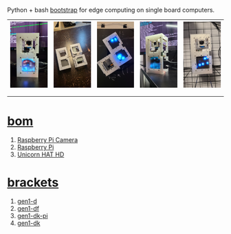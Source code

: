 Python + bash <a href="https://github.com/kamangir/blue-sbc">bootstrap</a> for edge computing on single board computers.

| [![image](../images/unicorn-1.jpg)](https://raw.githubusercontent.com/kamangir/blue-bracket/main/images/unicorn-1.jpg) | [![image](../images/unicorn-2.jpg)](https://raw.githubusercontent.com/kamangir/blue-bracket/main/images/unicorn-2.jpg) | [![image](../images/unicorn-3.jpg)](https://raw.githubusercontent.com/kamangir/blue-bracket/main/images/unicorn-3.jpg) | [![image](../images/unicorn-4.jpg)](https://raw.githubusercontent.com/kamangir/blue-bracket/main/images/unicorn-4.jpg) | [![image](../images/unicorn-5.jpg)](https://raw.githubusercontent.com/kamangir/blue-bracket/main/images/unicorn-5.jpg) |
| --- | --- | --- | --- | --- |

---

# [bom](../parts.md)

1. [Raspberry Pi Camera](../parts.md#raspberry-pi-camera)
1. [Raspberry Pi](../parts.md#raspberry-pi)
1. [Unicorn HAT HD](../parts.md#unicorn-hat-hd)

# [brackets](../brackets)

1. [gen1-d](../brackets/gen1-d/gen1-d.stl)
1. [gen1-df](../brackets/gen1-df/gen1-df.stl)
1. [gen1-dk-pi](../brackets/gen1-dk-pi/gen1-dk-pi.stl)
1. [gen1-dk](../brackets/gen1-dk/gen1-dk.stl)

